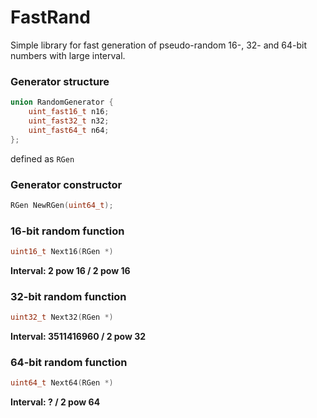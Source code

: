 # FastRand
Simple library for fast generation of pseudo-random 16-, 32- and 64-bit numbers with large interval.

### Generator structure
```c
union RandomGenerator {
    uint_fast16_t n16;
    uint_fast32_t n32;
    uint_fast64_t n64;
};
```
defined as `RGen`

### Generator constructor
```c
RGen NewRGen(uint64_t);
```

### 16-bit random function
```c
uint16_t Next16(RGen *)
```
**Interval: 2 pow 16 / 2 pow 16**

### 32-bit random function
```c
uint32_t Next32(RGen *)
```
**Interval: 3511416960 / 2 pow 32**

### 64-bit random function
```c
uint64_t Next64(RGen *)
```
**Interval: ? / 2 pow 64**
